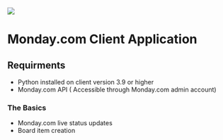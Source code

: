 # <img src='https://upload.wikimedia.org/wikipedia/commons/a/a2/Large-monday_black_whiteBG-left.png'/>

# Monday.com Client Application

## Requirments
- Python installed on client version 3.9 or higher
- Monday.com API ( Accessible through Monday.com admin account)

### The Basics
- Monday.com live status updates
- Board item creation 


